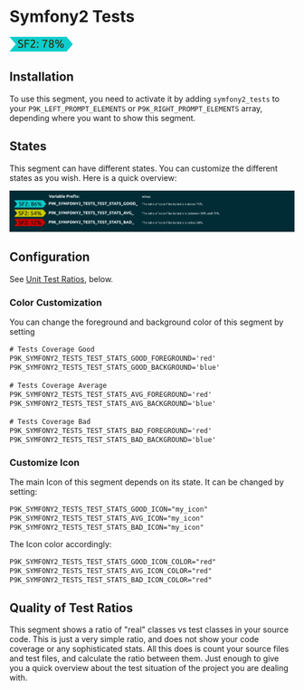 # Symfony2 Tests

![](segment.png)

## Installation

To use this segment, you need to activate it by adding `symfony2_tests` to your
`P9K_LEFT_PROMPT_ELEMENTS` or `P9K_RIGHT_PROMPT_ELEMENTS` array, depending
where you want to show this segment.

## States

This segment can have different states. You can customize the different states
as you wish. Here is a quick overview:

![](states.png)

## Configuration

See [Unit Test Ratios](#unit-test-ratios), below.

### Color Customization

You can change the foreground and background color of this segment by setting
```
# Tests Coverage Good
P9K_SYMFONY2_TESTS_TEST_STATS_GOOD_FOREGROUND='red'
P9K_SYMFONY2_TESTS_TEST_STATS_GOOD_BACKGROUND='blue'

# Tests Coverage Average
P9K_SYMFONY2_TESTS_TEST_STATS_AVG_FOREGROUND='red'
P9K_SYMFONY2_TESTS_TEST_STATS_AVG_BACKGROUND='blue'

# Tests Coverage Bad
P9K_SYMFONY2_TESTS_TEST_STATS_BAD_FOREGROUND='red'
P9K_SYMFONY2_TESTS_TEST_STATS_BAD_BACKGROUND='blue'
```

### Customize Icon

The main Icon of this segment depends on its state.
It can be changed by setting:
```
P9K_SYMFONY2_TESTS_TEST_STATS_GOOD_ICON="my_icon"
P9K_SYMFONY2_TESTS_TEST_STATS_AVG_ICON="my_icon"
P9K_SYMFONY2_TESTS_TEST_STATS_BAD_ICON="my_icon"
```

The Icon color accordingly:
```
P9K_SYMFONY2_TESTS_TEST_STATS_GOOD_ICON_COLOR="red"
P9K_SYMFONY2_TESTS_TEST_STATS_AVG_ICON_COLOR="red"
P9K_SYMFONY2_TESTS_TEST_STATS_BAD_ICON_COLOR="red"
```

## Quality of Test Ratios

This segment shows a ratio of "real" classes vs test classes in your source
code. This is just a very simple ratio, and does not show your code coverage
or any sophisticated stats. All this does is count your source files and test
files, and calculate the ratio between them. Just enough to give you a quick
overview about the test situation of the project you are dealing with.
